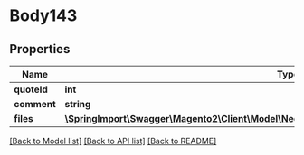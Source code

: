 # Body143

## Properties
Name | Type | Description | Notes
------------ | ------------- | ------------- | -------------
**quoteId** | **int** |  | 
**comment** | **string** |  | [optional] 
**files** | [**\SpringImport\Swagger\Magento2\Client\Model\NegotiableQuoteDataAttachmentContentInterface[]**](NegotiableQuoteDataAttachmentContentInterface.md) |  | [optional] 

[[Back to Model list]](../README.md#documentation-for-models) [[Back to API list]](../README.md#documentation-for-api-endpoints) [[Back to README]](../README.md)


